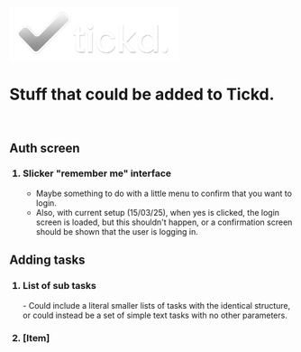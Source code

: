 <img src="logo//blackBGLogo.png" width=300>
<h1>Stuff that could be added to Tickd.</h1>


<br>

<!--View on GitHub: -->

<!--Add an ordered list for each section in this format:

<h2>[Section title]</h2>

<ol>
<h3><li>[Item]</li></h3>
- Something about this item.
-- Get a bit more specific
- Another thing about this item.
</ol>


-->

<h2>Auth screen</h2>
<ol>
    
<h3><li>Slicker "remember me" interface</li></h3>
    
- Maybe something to do with a little menu to confirm that you want to login.
- Also, with current setup (15/03/25), when yes is clicked, the login screen is loaded, but this shouldn't happen, or a confirmation screen should be shown that the user is logging in.

</ol>

<h2>Adding tasks</h2>
<ol>
    
<h3><li>List of sub tasks</li></h3>
- Could include a literal smaller lists of tasks with the identical structure, or could instead be a set of simple text tasks with no other parameters.


<h3><li>[Item]</li></h3>


</ol>
